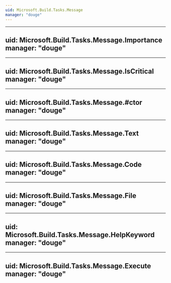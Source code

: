 ```yaml
---
uid: Microsoft.Build.Tasks.Message
manager: "douge"
---
```


---
uid: Microsoft.Build.Tasks.Message.Importance
manager: "douge"
---

---
uid: Microsoft.Build.Tasks.Message.IsCritical
manager: "douge"
---

---
uid: Microsoft.Build.Tasks.Message.#ctor
manager: "douge"
---

---
uid: Microsoft.Build.Tasks.Message.Text
manager: "douge"
---

---
uid: Microsoft.Build.Tasks.Message.Code
manager: "douge"
---

---
uid: Microsoft.Build.Tasks.Message.File
manager: "douge"
---

---
uid: Microsoft.Build.Tasks.Message.HelpKeyword
manager: "douge"
---

---
uid: Microsoft.Build.Tasks.Message.Execute
manager: "douge"
---
